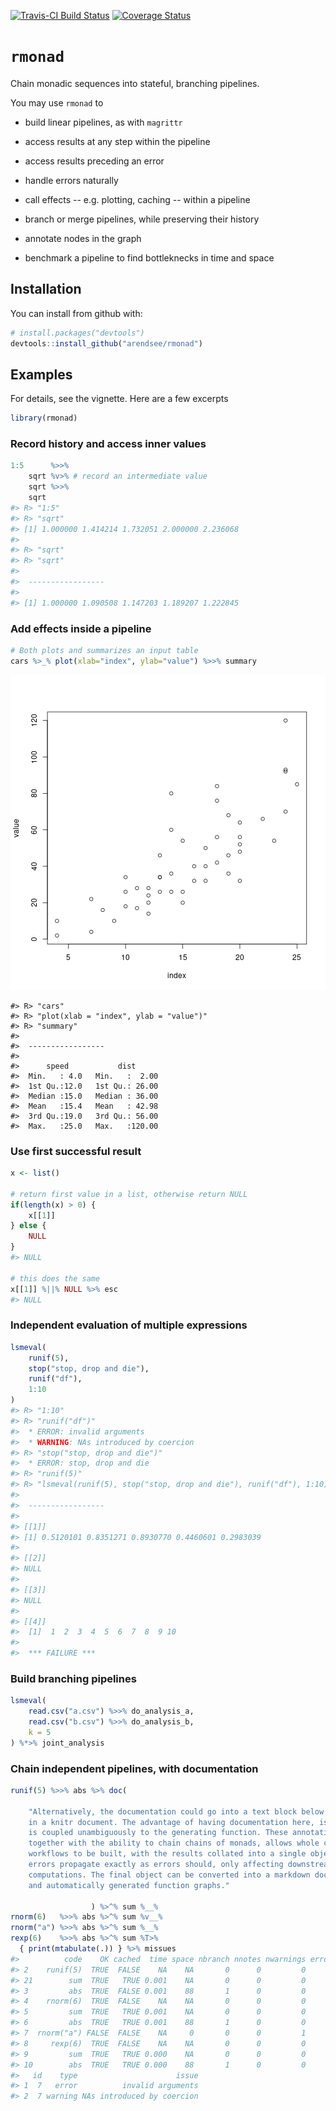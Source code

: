 [![Travis-CI Build Status](https://travis-ci.org/arendsee/rmonad.svg?branch=master)](https://travis-ci.org/arendsee/rmonad)
[![Coverage Status](https://img.shields.io/codecov/c/github/arendsee/rmonad/master.svg)](https://codecov.io/github/arendsee/rmonad?branch=master)


# `rmonad`

Chain monadic sequences into stateful, branching pipelines.

You may use `rmonad` to

 * build linear pipelines, as with `magrittr`

 * access results at any step within the pipeline

 * access results preceding an error

 * handle errors naturally

 * call effects -- e.g. plotting, caching -- within a pipeline

 * branch or merge pipelines, while preserving their history

 * annotate nodes in the graph

 * benchmark a pipeline to find bottleknecks in time and space 


## Installation

You can install from github with:


```r
# install.packages("devtools")
devtools::install_github("arendsee/rmonad")
```

## Examples

For details, see the vignette. Here are a few excerpts


```r
library(rmonad)
```


### Record history and access inner values


```r
1:5      %>>%
    sqrt %v>% # record an intermediate value
    sqrt %>>%
    sqrt
#> R> "1:5"
#> R> "sqrt"
#> [1] 1.000000 1.414214 1.732051 2.000000 2.236068
#> 
#> R> "sqrt"
#> R> "sqrt"
#> 
#>  ----------------- 
#> 
#> [1] 1.000000 1.090508 1.147203 1.189207 1.222845
```


### Add effects inside a pipeline


```r
# Both plots and summarizes an input table
cars %>_% plot(xlab="index", ylab="value") %>>% summary
```

![plot of chunk unnamed-chunk-4](README-unnamed-chunk-4-1.png)

```
#> R> "cars"
#> R> "plot(xlab = "index", ylab = "value")"
#> R> "summary"
#> 
#>  ----------------- 
#> 
#>      speed           dist       
#>  Min.   : 4.0   Min.   :  2.00  
#>  1st Qu.:12.0   1st Qu.: 26.00  
#>  Median :15.0   Median : 36.00  
#>  Mean   :15.4   Mean   : 42.98  
#>  3rd Qu.:19.0   3rd Qu.: 56.00  
#>  Max.   :25.0   Max.   :120.00
```


### Use first successful result


```r
x <- list()

# return first value in a list, otherwise return NULL
if(length(x) > 0) {
    x[[1]]
} else {
    NULL
}
#> NULL

# this does the same
x[[1]] %||% NULL %>% esc
#> NULL
```


### Independent evaluation of multiple expressions


```r
lsmeval(
    runif(5),
    stop("stop, drop and die"),
    runif("df"),
    1:10
)
#> R> "1:10"
#> R> "runif("df")"
#>  * ERROR: invalid arguments
#>  * WARNING: NAs introduced by coercion
#> R> "stop("stop, drop and die")"
#>  * ERROR: stop, drop and die
#> R> "runif(5)"
#> R> "lsmeval(runif(5), stop("stop, drop and die"), runif("df"), 1:10)"
#> 
#>  ----------------- 
#> 
#> [[1]]
#> [1] 0.5120101 0.8351271 0.8930770 0.4460601 0.2983039
#> 
#> [[2]]
#> NULL
#> 
#> [[3]]
#> NULL
#> 
#> [[4]]
#>  [1]  1  2  3  4  5  6  7  8  9 10
#> 
#>  *** FAILURE ***
```


### Build branching pipelines


```r
lsmeval(
    read.csv("a.csv") %>>% do_analysis_a,
    read.csv("b.csv") %>>% do_analysis_b,
    k = 5
) %*>% joint_analysis
```


### Chain independent pipelines, with documentation


```r
runif(5) %>>% abs %>% doc(

    "Alternatively, the documentation could go into a text block below the code
    in a knitr document. The advantage of having documentation here, is that it
    is coupled unambiguously to the generating function. These annotations,
    together with the ability to chain chains of monads, allows whole complex
    workflows to be built, with the results collated into a single object. All
    errors propagate exactly as errors should, only affecting downstream
    computations. The final object can be converted into a markdown document
    and automatically generated function graphs."

                  ) %>^% sum %__%
rnorm(6)   %>>% abs %>^% sum %v__%
rnorm("a") %>>% abs %>^% sum %__%
rexp(6)    %>>% abs %>^% sum %T>%
  { print(mtabulate(.)) } %>% missues
#>          code    OK cached  time space nbranch nnotes nwarnings error doc
#> 2    runif(5)  TRUE  FALSE    NA    NA       0      0         0     0   0
#> 21        sum  TRUE   TRUE 0.001    NA       0      0         0     0   0
#> 3         abs  TRUE  FALSE 0.001    88       1      0         0     0   1
#> 4    rnorm(6)  TRUE  FALSE    NA    NA       0      0         0     0   0
#> 5         sum  TRUE   TRUE 0.001    NA       0      0         0     0   0
#> 6         abs  TRUE   TRUE 0.001    88       1      0         0     0   0
#> 7  rnorm("a") FALSE  FALSE    NA     0       0      0         1     1   0
#> 8     rexp(6)  TRUE  FALSE    NA    NA       0      0         0     0   0
#> 9         sum  TRUE   TRUE 0.000    NA       0      0         0     0   0
#> 10        abs  TRUE   TRUE 0.000    88       1      0         0     0   0
#>   id    type                      issue
#> 1  7   error          invalid arguments
#> 2  7 warning NAs introduced by coercion
```
